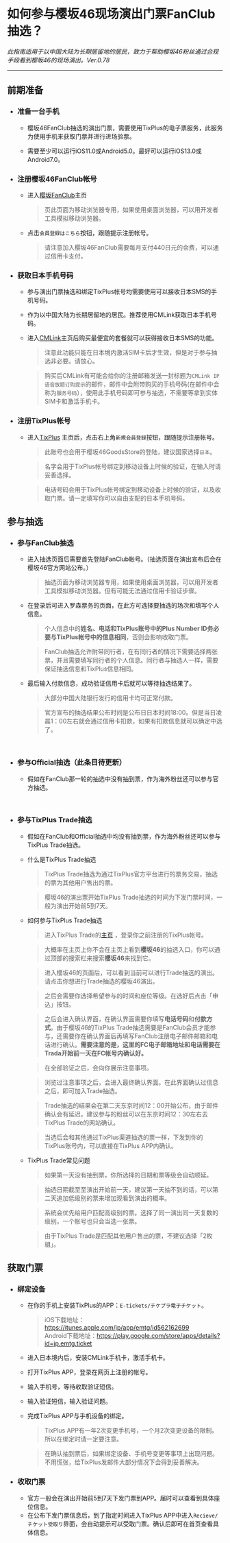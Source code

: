 
# 如何参与樱坂46现场演出门票FanClub抽选？
*此指南适用于以中国大陆为长期居留地的居民，致力于帮助樱坂46粉丝通过合规手段看到樱坂46的现场演出。Ver.0.78*

---

## 前期准备

- ### **准备一台手机**
  
   - 樱坂46FanClub抽选的演出门票，需要使用TixPlus的电子票服务，此服务为使用手机来获取门票并进行进场验票。
   
   - 需要至少可以运行iOS11.0或Android5.0。最好可以运行iOS13.0或Android7.0。

- ### **注册樱坂46FanClub帐号**
  
  - 进入[樱坂FanClub](https://sakurazaka46.com/s/s46/page/about_fanclub?ima=0000)主页
    >页此页面为移动浏览器专用，如果使用桌面浏览器，可以用开发者工具模拟移动浏览器。<br>
  - 点击`会員登録はこちら`按钮，跟随提示注册帐号。<br>
    >请注意加入樱坂46FanClub需要每月支付440日元的会费，可以通过信用卡支付。<br>

- ### **获取日本手机号码**
  
  - 参与演出门票抽选和绑定TixPlus帐号均需要使用可以接收日本SMS的手机号码。<br>
  - 作为以中国大陆为长期居留地的居民。推荐使用CMLink获取日本手机号码。<br>
  - 进入[CMLink](https://www.cmlink.com/jp/zh/)主页后购买最便宜的套餐就可以获得接收日本SMS的功能。
    >注意此功能只能在日本境内激活SIM卡后才生效，但是对于参与抽选非必要。请放心。
 
    >购买后CMLink有可能会给你的注册邮箱发送一封标题为`CMLink IP语音放题订购提示`的邮件，邮件中会附带购买的手机号码(在邮件中会称为`服务号码`），使用此手机号码即可参与抽选，不需要等拿到实体SIM卡和激活手机卡。

- ### **注册TixPlus帐号**
  
  - 进入[TixPlus](https://tixplus.jp/) 主页后，点击右上角`新規会員登録`按钮，跟随提示注册帐号。
    >此账号也会用于樱坂46GoodsStore的登陆，建议国家选择`日本`。<br>

    >名字会用于TixPlus帐号绑定到移动设备上时候的验证，在输入时请妥善选择。<br>
    
    >电话号码会用于TixPlus帐号绑定到移动设备上时候的验证，以及收取门票。请一定填写你可以自由支配的日本手机号码。

## 参与抽选

- ### **参与FanClub抽选**
  
  - 进入抽选页面后需要首先登陆FanClub帐号。（抽选页面在演出宣布后会在樱坂46官方网站公布。）
    >抽选页面为移动浏览器专用，如果使用桌面浏览器，可以用开发者工具模拟移动浏览器。但有可能无法通过信用卡验证步骤。<br>
  - 在登录后可进入罗森票务的页面，在此方可选择要抽选的场次和填写个人信息。
  
    >个人信息中的**姓名、电话和TixPlus账号中的Plus Number ID务必要与TixPlus帐号中的信息相同**，否则会影响收取门票。<br>

    >FanClub抽选允许附带同行者，在有同行者的情况下需要选择两张票，并且需要填写同行者的个人信息。同行者与抽选人一样，需要保证抽选信息和TixPlus信息相同。<br>
  - 最后输入付款信息，成功验证信用卡后就可以等待抽选结果了。
    >大部分中国大陆银行发行的信用卡均可正常付款。<br>

    >官方宣布的抽选结果公布时间是公布日日本时间18:00。但是当日凌晨1：00左右就会通过信用卡扣款，如果有扣款信息就可以确定中选了。

<br>

- ### **参与Official抽选**（此条目待更新）
  - 假如在FanClub那一轮的抽选中没有抽到票，作为海外粉丝还可以参与官方抽选。

<br>

- ### **参与TixPlus Trade抽选**
  - 假如在FanClub和Official抽选中均没有抽到票，作为海外粉丝还可以参与TixPlus Trade抽选。<br>
  
  - 什么是TixPlus Trade抽选
    > TixPlus Trade抽选为通过TixPlus官方平台进行的票务交易，抽选的票为其他用户售出的票。<br>

    > 樱坂46的演出票开始TixPlus Trade抽选的时间为下发门票时间，一般为演出开始前5到7天。<br>
  - 如何参与TixPlus Trade抽选
    >进入TixPlus Trade的[主页](https://trade.tixplus.jp/) ，登录你之前注册的TixPlus帐号。<br>

    >大概率在主页上你不会在主页上看到**櫻坂46**的抽选入口，你可以通过顶部的搜索栏来搜索**櫻坂46**来找到它。<br>

    >进入櫻坂46的页面后，可以看到当前可以进行Trade抽选的演出。请点击你想进行Trade抽选的樱坂46演出。<br>

    >之后会需要你选择希望参与的时间和座位等级。在选好后点击「申込」按钮。<br>

    >之后会进入确认界面，在确认界面需要你填写**电话号码**和**付款方式**。由于樱坂46的TixPlus Trade抽选需要是FanClub会员才能参与，还需要你在确认界面后再填写FanClub注册电子邮件邮箱和电话进行确认。**需要注意的是，这里的FC电子邮箱地址和电话需要在Trada开始前一天在FC帐号内确认好。**<br>

    >在全部验证之后，会向你展示注意事项。<br>

    >浏览过注意事项之后，会进入最终确认界面。在此界面确认过信息之后，即可加入Trade抽选。<br>

    >Trade抽选的结果会在第二天东京时间12：00开始公布，由于邮件确认会有延迟，建议参与的粉丝可以在东京时间12：30左右去TixPlus Trade的网站确认。<br>

    >当选后会和其他通过TixPlus渠道抽选的票一样，下发到你的TixPlus账号内，可以直接在TixPlus APP内确认。<br>

  - TixPlus Trade常见问题
    >如果第一天没有抽到票，你所选择的日期和票等级会自动顺延。<br>

    >抽选日期截至至演出开始前一天，建议第一天抽不到的话，可以第二天追加低级别的票来增加观看到演出的概率。<br>

    >系统会优先给用户匹配高级别的票。选择了同一演出同一天复数的级别，一个帐号也只会当选一张票。<br>

    >由于TixPlus Trade是匹配其他用户售出的票，不建议选择「2枚組」。<br>
    



## 获取门票

- ### **绑定设备**
  - 在你的手机上安装TixPlus的APP：`E-tickets/チケプラ電子チケット`。
    >iOS下载地址：https://itunes.apple.com/jp/app/emtg/id562162699<br>
    >Android下载地址：https://play.google.com/store/apps/details?id=jp.emtg.ticket
  - 进入日本境内后，安装CMLink手机卡，激活手机卡。
  - 打开TixPlus APP，登录在网页上注册的帐号。
  - 输入手机号，等待收取验证短信。
  - 输入验证短信，输入验证问题。
  - 完成TixPlus APP与手机设备的绑定。
    >TixPlus APP有一年2次变更手机号，一个月2次变更设备的限制。所以在绑定时请一定要注意。<br>

    >在确认抽到票后，如果绑定设备、手机号变更等事项上出现问题。不用慌张，给TixPlus发邮件大部分情况下会得到妥善解决。


- ### **收取门票**
  - 官方一般会在演出开始前5到7天下发门票到APP。届时可以查看到具体座位信息。
  - 在公布下发门票信息后，到了指定时间进入TixPlus APP中进入`Recieve/チケット受取り`界面，会自动提示可以受取门票。确认后即可在首页查看具体信息。
  
  <br>




